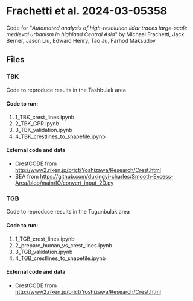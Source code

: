 # Frachetti et al. 2024-03-05358
Code for "*Automated analysis of high-resolution lidar traces large-scale medieval urbanism in highland Central Asia*" by Michael Frachetti, Jack Berner, Jason Liu, Edward Henry, Tao Ju, Farhod Maksudov

## Files
### TBK
Code to reproduce results in the Tashbulak area
#### Code to run:
1. 1_TBK_crest_lines.ipynb
2. 2_TBK_GPR.ipynb
3. 3_TBK_validation.ipynb
4. 4_TBK_crestlines_to_shapefile.ipynb
#### External code and data
- CrestCODE from http://www2.riken.jp/brict/Yoshizawa/Research/Crest.html
- SEA from https://github.com/duxingyi-charles/Smooth-Excess-Area/blob/main/IO/convert_input_2D.py

### TGB
Code to reproduce results in the Tugunbulak area
#### Code to run:
1. 1_TGB_crest_lines.ipynb
2. 2_prepare_human_vs_crest_lines.ipynb
3. 3_TGB_validation.ipynb
4. 4_TGB_crestlines_to_shapefile.ipynb
#### External code and data
- CrestCODE from http://www2.riken.jp/brict/Yoshizawa/Research/Crest.html
